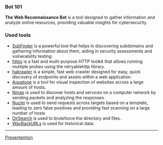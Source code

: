 ### Bot 101
**The Web Reconnaissance Bot** is a tool designed to gather information and analyze online resources, providing valuable insights for cybersecurity.


### Used tools 
* [SubFinder](https://github.com/projectdiscovery/subfinder) is a powerful tool that helps in discovering subdomains and gathering information about them, aiding in security assessments and vulnerability testing.
* [httpx](https://github.com/projectdiscovery/httpx) is a fast and multi-purpose HTTP toolkit that allows running multiple probes using the retryablehttp library.
* [hakrawler](https://github.com/hakluke/hakrawler) is a simple, fast web crawler designed for easy, quick discovery of endpoints and assets within a web application. 
* [Aquatone](https://github.com/michenriksen/aquatone) is a tool for visual inspection of websites across a large amount of hosts.
* [Nmap](https://nmap.org/) is used to discover hosts and services on a computer network by sending packets and analyzing the responses.
* [Nuclei](https://github.com/projectdiscovery/nuclei)  is used to send requests across targets based on a template, leading to zero false positives and providing fast scanning on a large number of hosts
* [DirSearch](https://github.com/maurosoria/dirsearch) is used to bruteforce the directory and files.
* [WayBackURLs](https://github.com/tomnomnom/waybackurls) is used for historical data.
---
 [Presentention](https://greenedubd-my.sharepoint.com/:p:/g/personal/tarikul_191015151_green_ac_bd/EQsactmbC8tAlGk-EqgmfxwBv9ZrpzwQafXSpfat_5dKZw?e=BqsRL3)
